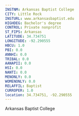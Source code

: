 ```yaml
---
INSTNM: Arkansas Baptist College
CITY: Little Rock
INSTURL: www.arkansasbaptist.edu
HIGHDEG: Bachelor's degree
CONTROL: Private nonprofit
ST_FIPS: Arkansas
LATITUDE: 34.734751
LONGITUDE: -92.290555
HBCU: 1.0
PBI: 0.0
ANNHI: 0.0
TRIBAL: 0.0
AANAPII: 0.0
HSI: 0.0
NANTI: 0.0
MENONLY: 0.0
WOMENONLY: 0.0
RELAFFIL: Baptist
CURROPER: 1.0
location: 34.734751, -92.290555
---
```

Arkansas Baptist College